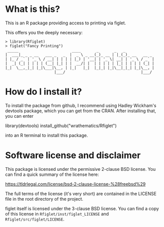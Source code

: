 What is this?
====================================================================
This is an R package providing access to printing via figlet.

This offers you the deeply necessary:

```
> library(Rfiglet)
> figlet("Fancy Printing")
 _____                        ____       _       _   _             
|  ___|_ _ _ __   ___ _   _  |  _ \ _ __(_)_ __ | |_(_)_ __   __ _ 
| |_ / _` | '_ \ / __| | | | | |_) | '__| | '_ \| __| | '_ \ / _` |
|  _| (_| | | | | (__| |_| | |  __/| |  | | | | | |_| | | | | (_| |
|_|  \__,_|_| |_|\___|\__, | |_|   |_|  |_|_| |_|\__|_|_| |_|\__, |
                      |___/                                  |___/  
```



How do I install it?
====================================================================
To install the package from github, I recommend using Hadley Wickham's
devtools package, which you can get from the CRAN.  After installing that,
you can enter

library(devtools)
install_github("wrathematics/Rfiglet")

into an R terminal to install this package.



Software license and disclaimer
====================================================================
This package is licensed under the permissive 2-clause BSD license.
You can find a quick summary of the license here:

https://tldrlegal.com/license/bsd-2-clause-license-%28freebsd%29

The full terms of the license (it's very short) are contained in the
LICENSE file in the root directory of the project.

figlet itself is licensed under the 3-clause BSD license.  You can
find a copy of this license in `Rfiglet/inst/figlet_LICENSE` and
`Rfiglet/src/figlet/LICENSE`.

